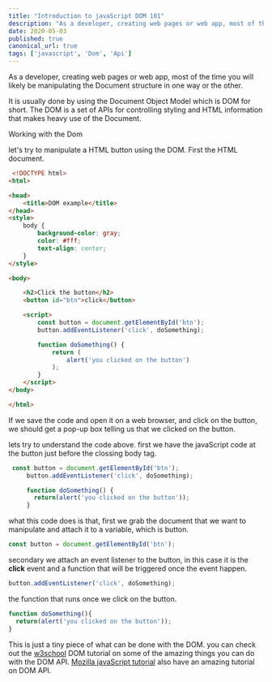 ```yaml
---
title: "Introduction to javaScript DOM 101"
description: "As a developer, creating web pages or web app, most of the time you will likely be manipulating the Document structure in one way or the other. It is usually done by using..."
date: 2020-05-03
published: true
canonical_url: true
tags: ['javascript', 'Dom', 'Api']
---
```


As a developer, creating web pages or web app, most of the time you will likely be manipulating the Document structure in one way or the other.

It is usually done by using the Document Object Model which is DOM for short. The DOM is a set of APIs for controlling styling and HTML information that makes heavy use of the Document.

Working with the Dom

let's try to manipulate a HTML button using the DOM. First the HTML document.

```html
 <!DOCTYPE html>
<html>

<head>
    <title>DOM example</title>
</head>
<style>
    body {
        background-color: gray;
        color: #fff;
        text-align: center;
    }
</style>

<body>

    <h2>Click the button</h2>
    <button id="btn">click</button>

    <script>
        const button = document.getElementById('btn');
        button.addEventListener('click', doSomething);

        function doSomething() {
            return (
                alert('you clicked on the button')
            );
        }
    </script>
</body>

</html>
```
If we save the code and open it on a web browser, and click on the button, we should get a pop-up box telling us that we clicked on the button.

lets try to understand the code above. first we have the javaScript code at the button just before the clossing body tag.

```javaScript
 const button = document.getElementById('btn');
     button.addEventListener('click', doSomething);

     function doSomething() {
       return(alert('you clicked on the button'));
     }
```

what this code does is that, first we grab the document that we want to manipulate and attach it to a variable, which is button.

```javaScript
const button = document.getElementById('btn');
```
secondary we attach an event listener to the button, in this case it is the **click** event and a function that will be triggered once the event happen.

```javaScript
button.addEventListener('click', doSomething);
```
the function that runs once we click on the button.

```javaScript
function doSomething(){
  return(alert('you clicked on the button'));
}
```
This is just a tiny piece of what can be done with the DOM. you can check out the [w3school](https://www.w3schools.com/js/js_htmldom_methods.asp) DOM tutorial on some of the amazing things you can do with the DOM API. [Mozilla javaScript tutorial](https://developer.mozilla.org/en-US/docs/Web/API/Document_Object_Model) also have an amazing tutorial on DOM API.
